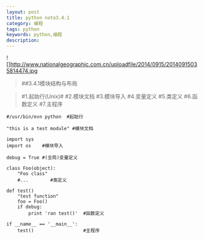 ```yaml
---
layout: post
title: python note3.4.1
category: 编程
tags: python
keywords: python,编程
description: 
---
```

![]http://www.nationalgeographic.com.cn/uploadfile/2014/0915/20140915035814474.jpg
>##3.4.1模块结构与布局

>#1.起始行(Unix)#
>#2.模块文档
>#3.模块导入
>#4.变量定义
>#5.类定义
>#6.函数定义
>#7.主程序

```
#/usr/bin/evn python  #起始行

"this is a test module" #模块文档

import sys
import os    #模块导入

debug = True #(全局)变量定义

class Foo(object):
    "Foo class"
    #...        #类定义

def test()
    "test function"
    foo = Foo()
    if debug:
        print 'ran test()'  #函数定义

if __name__ == '__main__':
    test()                  #主程序
```